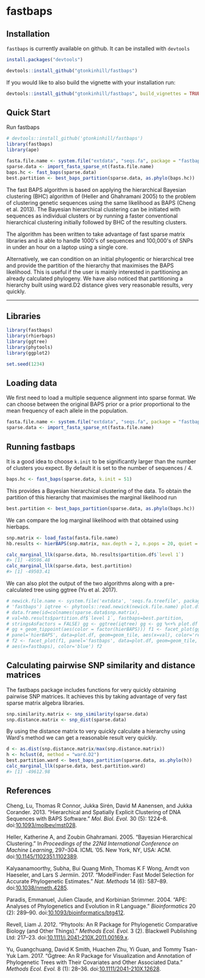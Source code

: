 
<!-- README.md is generated from README.Rmd. Please edit that file -->
<!-- [![Travis-CI Build Status](https://travis-ci.org/gtonkinhill/fastbaps.svg?branch=master)](https://travis-ci.org/gtonkinhill/fastbaps) -->
fastbaps
========

Installation
------------

`fastbaps` is currently available on github. It can be installed with `devtools`

``` r
install.packages("devtools")

devtools::install_github("gtonkinhill/fastbaps")
```

If you would like to also build the vignette with your installation run:

``` r
devtools::install_github("gtonkinhill/fastbaps", build_vignettes = TRUE)
```

Quick Start
-----------

Run fastbaps

``` r
# devtools::install_github('gtonkinhill/fastbaps')
library(fastbaps)
library(ape)

fasta.file.name <- system.file("extdata", "seqs.fa", package = "fastbaps")
sparse.data <- import_fasta_sparse_nt(fasta.file.name)
baps.hc <- fast_baps(sparse.data)
best.partition <- best_baps_partition(sparse.data, as.phylo(baps.hc))
```

The fast BAPS algorithm is based on applying the hierarchical Bayesian clustering (BHC) algorithm of (Heller and Ghahramani 2005) to the problem of clustering genetic sequences using the same likelihood as BAPS (Cheng et al. 2013). The Bayesian hierarchical clustering can be initiated with sequences as individual clusters or by running a faster conventional hierarchical clustering initially followed by BHC of the resulting clusters.

The algorithm has been written to take advantage of fast sparse matrix libraries and is able to handle 1000's of sequences and 100,000's of SNPs in under an hour on a laptop using a single core.

Alternatively, we can condition on an initial phylogentic or hierarchical tree and provide the partition of the hierarchy that maximises the BAPS likelihood. This is useful if the user is mainly interested in partitioning an already calculated phylogeny. We have also noticed that partitioning a hierarchy built using ward.D2 distance gives very reasonable results, very quickly.

------------------------------------------------------------------------

Libraries
---------

``` r
library(fastbaps)
library(rhierbaps)
library(ggtree)
library(phytools)
library(ggplot2)

set.seed(1234)
```

Loading data
------------

We first need to load a multiple sequence alignment into sparse format. We can choose between the original BAPS prior or a prior proportional to the mean frequency of each allele in the population.

``` r
fasta.file.name <- system.file("extdata", "seqs.fa", package = "fastbaps")
sparse.data <- import_fasta_sparse_nt(fasta.file.name)
```

Running fastbaps
----------------

It is a good idea to choose `k.init` to be significantly larger than the number of clusters you expect. By default it is set to the number of sequences / 4.

``` r
baps.hc <- fast_baps(sparse.data, k.init = 51)
```

This provides a Bayesian hierarchical clustering of the data. To obtain the partition of this hierarchy that maximises the marginal likelihood run

``` r
best.partition <- best_baps_partition(sparse.data, as.phylo(baps.hc))
```

We can compare the log marginal likelihood with that obtained using hierbaps.

``` r
snp.matrix <- load_fasta(fasta.file.name)
hb.results <- hierBAPS(snp.matrix, max.depth = 2, n.pops = 20, quiet = TRUE)

calc_marginal_llk(sparse.data, hb.results$partition.df$`level 1`)
#> [1] -49596.48
calc_marginal_llk(sparse.data, best.partition)
#> [1] -49503.41
```

We can also plot the output of the two algorithms along with a pre-calculated tree using ggtree (Yu et al. 2017).

``` r
# newick.file.name <- system.file('extdata', 'seqs.fa.treefile', package =
# 'fastbaps') iqtree <- phytools::read.newick(newick.file.name) plot.df <-
# data.frame(id=colnames(sparse.data$snp.matrix),
# val=hb.results$partition.df$`level 1`, fastbaps=best.partition,
# stringsAsFactors = FALSE) gg <- ggtree(iqtree) gg <- gg %<+% plot.df gg <-
# gg + geom_tippoint(aes(color = factor(hierBAPS))) f1 <- facet_plot(gg,
# panel='hierBAPS', data=plot.df, geom=geom_tile, aes(x=val), color='red')
# f2 <- facet_plot(f1, panel='fastbaps', data=plot.df, geom=geom_tile,
# aes(x=fastbaps), color='blue') f2
```

Calculating pairwise SNP similarity and distance matrices
---------------------------------------------------------

The fastbaps package includes functions for very quickly obtaining pairwise SNP matrices. It achieves this by taking advantage of very fast sparse matrix algebra libraries.

``` r
snp.similarity.matrix <- snp_similarity(sparse.data)
snp.distance.matrix <- snp_dist(sparse.data)
```

By using the distance matrix to very quickly calculate a hierarchy using Ward's method we can get a reasonable result very quickly.

``` r
d <- as.dist(snp.distance.matrix/max(snp.distance.matrix))
h <- hclust(d, method = "ward.D2")
best.partition.ward <- best_baps_partition(sparse.data, as.phylo(h))
calc_marginal_llk(sparse.data, best.partition.ward)
#> [1] -49612.98
```

References
----------

Cheng, Lu, Thomas R Connor, Jukka Sirén, David M Aanensen, and Jukka Corander. 2013. “Hierarchical and Spatially Explicit Clustering of DNA Sequences with BAPS Software.” *Mol. Biol. Evol.* 30 (5): 1224–8. doi:[10.1093/molbev/mst028](https://doi.org/10.1093/molbev/mst028).

Heller, Katherine A, and Zoubin Ghahramani. 2005. “Bayesian Hierarchical Clustering.” In *Proceedings of the 22Nd International Conference on Machine Learning*, 297–304. ICML ’05. New York, NY, USA: ACM. doi:[10.1145/1102351.1102389](https://doi.org/10.1145/1102351.1102389).

Kalyaanamoorthy, Subha, Bui Quang Minh, Thomas K F Wong, Arndt von Haeseler, and Lars S Jermiin. 2017. “ModelFinder: Fast Model Selection for Accurate Phylogenetic Estimates.” *Nat. Methods* 14 (6): 587–89. doi:[10.1038/nmeth.4285](https://doi.org/10.1038/nmeth.4285).

Paradis, Emmanuel, Julien Claude, and Korbinian Strimmer. 2004. “APE: Analyses of Phylogenetics and Evolution in R Language.” *Bioinformatics* 20 (2): 289–90. doi:[10.1093/bioinformatics/btg412](https://doi.org/10.1093/bioinformatics/btg412).

Revell, Liam J. 2012. “Phytools: An R Package for Phylogenetic Comparative Biology (and Other Things).” *Methods Ecol. Evol.* 3 (2). Blackwell Publishing Ltd: 217–23. doi:[10.1111/j.2041-210X.2011.00169.x](https://doi.org/10.1111/j.2041-210X.2011.00169.x).

Yu, Guangchuang, David K Smith, Huachen Zhu, Yi Guan, and Tommy Tsan-Yuk Lam. 2017. “Ggtree: An R Package for Visualization and Annotation of Phylogenetic Trees with Their Covariates and Other Associated Data.” *Methods Ecol. Evol.* 8 (1): 28–36. doi:[10.1111/2041-210X.12628](https://doi.org/10.1111/2041-210X.12628).
